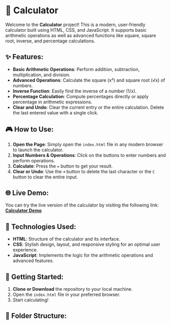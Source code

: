 # 🧮 Calculator

Welcome to the **Calculator** project! This is a modern, user-friendly calculator built using HTML, CSS, and JavaScript. It supports basic arithmetic operations as well as advanced functions like square, square root, inverse, and percentage calculations.

## ✨ Features:
- **Basic Arithmetic Operations**: Perform addition, subtraction, multiplication, and division.
- **Advanced Operations**: Calculate the square (x²) and square root (√x) of numbers.
- **Inverse Function**: Easily find the inverse of a number (1/x).
- **Percentage Calculation**: Compute percentages directly or apply percentage in arithmetic expressions.
- **Clear and Undo**: Clear the current entry or the entire calculation. Delete the last entered value with a single click.

## 🎮 How to Use:
1. **Open the Page**: Simply open the `index.html` file in any modern browser to launch the calculator.
2. **Input Numbers & Operations**: Click on the buttons to enter numbers and perform operations.
3. **Calculate**: Press the `=` button to get your result.
4. **Clear or Undo**: Use the `⌫` button to delete the last character or the `C` button to clear the entire input.

## 🌐 Live Demo:
You can try the live version of the calculator by visiting the following link:
[**Calculator Demo**](https://thecrowcreature.github.io/calculator/)

## 🔧 Technologies Used:
- **HTML**: Structure of the calculator and its interface.
- **CSS**: Stylish design, layout, and responsive styling for an optimal user experience.
- **JavaScript**: Implements the logic for the arithmetic operations and advanced features.

## 🚀 Getting Started:
1. **Clone or Download** the repository to your local machine.
2. Open the `index.html` file in your preferred browser.
3. Start calculating!

## 📂 Folder Structure:
